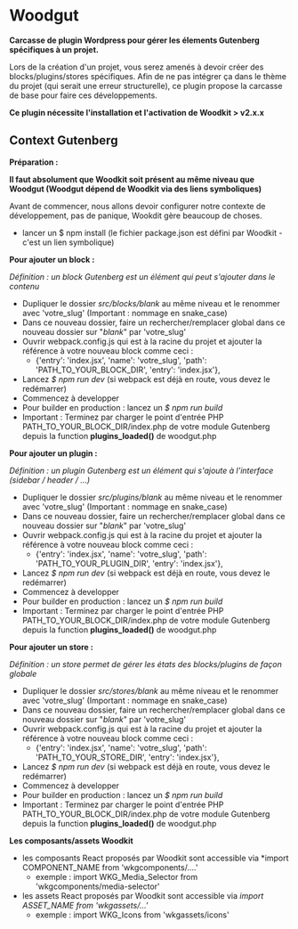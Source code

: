 # Woodgut

**Carcasse de plugin Wordpress pour gérer les élements Gutenberg spécifiques à un projet.**

Lors de la création d'un projet, vous serez amenés à devoir créer des blocks/plugins/stores spécifiques. Afin de ne pas intégrer ça dans le thème du projet (qui serait une erreur structurelle), ce plugin propose la carcasse de base pour faire ces développements.

**Ce plugin nécessite l'installation et l'activation de Woodkit > v2.x.x**

## Context Gutenberg

**Préparation :**

**Il faut absolument que Woodkit soit présent au même niveau que Woodgut (Woodgut dépend de Woodkit via des liens symboliques)**

Avant de commencer, nous allons devoir configurer notre contexte de développement, pas de panique, Wookdit gère beaucoup de choses.
* lancer un $ npm install (le fichier package.json est défini par Woodkit - c'est un lien symbolique)

**Pour ajouter un block :**

*Définition : un block Gutenberg est un élément qui peut s'ajouter dans le contenu*

* Dupliquer le dossier *src/blocks/_blank_* au même niveau et le renommer avec 'votre_slug' (Important : nommage en snake_case)
* Dans ce nouveau dossier, faire un rechercher/remplacer global dans ce nouveau dossier sur "_blank_" par 'votre_slug'
* Ouvrir webpack.config.js qui est à la racine du projet et ajouter la référence à votre nouveau block comme ceci : 
  * {'entry': 'index.jsx', 'name': 'votre_slug', 'path': 'PATH_TO_YOUR_BLOCK_DIR', 'entry': 'index.jsx'},
* Lancez *$ npm run dev* (si webpack est déjà en route, vous devez le redémarrer)
* Commencez à developper
* Pour builder en production : lancez un *$ npm run build*
* Important : Terminez par charger le point d'entrée PHP PATH_TO_YOUR_BLOCK_DIR/index.php de votre module Gutenberg depuis la function **plugins_loaded()** de woodgut.php

**Pour ajouter un plugin :**

*Définition : un plugin Gutenberg est un élément qui s'ajoute à l'interface (sidebar / header / ...)*

* Dupliquer le dossier *src/plugins/_blank_* au même niveau et le renommer avec 'votre_slug' (Important : nommage en snake_case)
* Dans ce nouveau dossier, faire un rechercher/remplacer global dans ce nouveau dossier sur "_blank_" par 'votre_slug'
* Ouvrir webpack.config.js qui est à la racine du projet et ajouter la référence à votre nouveau block comme ceci : 
  * {'entry': 'index.jsx', 'name': 'votre_slug', 'path': 'PATH_TO_YOUR_PLUGIN_DIR', 'entry': 'index.jsx'},
* Lancez *$ npm run dev* (si webpack est déjà en route, vous devez le redémarrer)
* Commencez à developper
* Pour builder en production : lancez un *$ npm run build*
* Important : Terminez par charger le point d'entrée PHP PATH_TO_YOUR_BLOCK_DIR/index.php de votre module Gutenberg depuis la function **plugins_loaded()** de woodgut.php

**Pour ajouter un store :**

*Définition : un store permet de gérer les états des blocks/plugins de façon globale*

* Dupliquer le dossier *src/stores/_blank_* au même niveau et le renommer avec 'votre_slug' (Important : nommage en snake_case)
* Dans ce nouveau dossier, faire un rechercher/remplacer global dans ce nouveau dossier sur "_blank_" par 'votre_slug'
* Ouvrir webpack.config.js qui est à la racine du projet et ajouter la référence à votre nouveau block comme ceci : 
  * {'entry': 'index.jsx', 'name': 'votre_slug', 'path': 'PATH_TO_YOUR_STORE_DIR', 'entry': 'index.jsx'},
* Lancez *$ npm run dev* (si webpack est déjà en route, vous devez le redémarrer)
* Commencez à developper
* Pour builder en production : lancez un *$ npm run build*
* Important : Terminez par charger le point d'entrée PHP PATH_TO_YOUR_BLOCK_DIR/index.php de votre module Gutenberg depuis la function **plugins_loaded()** de woodgut.php

**Les composants/assets Woodkit**

* les composants React proposés par Woodkit sont accessible via *import COMPONENT_NAME from 'wkgcomponents/....'
  * exemple : import WKG_Media_Selector from 'wkgcomponents/media-selector'
* les assets React proposés par Woodkit sont accessible via *import ASSET_NAME  from 'wkgassets/...'*
  * exemple : import WKG_Icons from 'wkgassets/icons'
